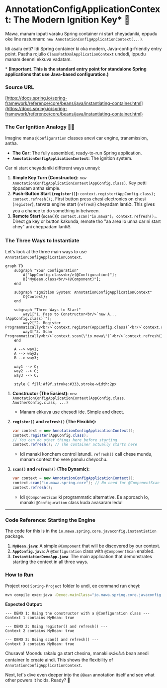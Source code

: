 # AnnotationConfigApplicationContext: The Modern Ignition Key* 🚀

Mawa, manam ippati varaku Spring container ni start cheyadaniki, eppudu oke line rastunnam: `new AnnotationConfigApplicationContext(...)`.

Idi asalu enti? Idi Spring container ki oka modern, Java-config-friendly entry point. Paatha rojullo `ClassPathXmlApplicationContext` undedi, ippudu manam deenni ekkuva vadatam.

\* **(Important. This is the standard entry point for standalone Spring applications that use Java-based configuration.)**

### Source URL
[https://docs.spring.io/spring-framework/reference/core/beans/java/instantiating-container.html](https://docs.spring.io/spring-framework/reference/core/beans/java/instantiating-container.html)

### The Car Ignition Analogy 🚗🔑
Imagine mana `@Configuration` classes anevi car engine, transmission, antha.
-   **The Car:** The fully assembled, ready-to-run Spring application.
-   **`AnnotationConfigApplicationContext`:** The ignition system.

Car ni start cheyadaniki different ways unnayi:
1.  **Simple Key Turn (Constructor):** `new AnnotationConfigApplicationContext(AppConfig.class)`. Key petti tippadam antha simple.
2.  **Push-Button Start (`register()`):** `context.register(AppConfig.class); context.refresh();`. First button press chesi electronics on chesi (`register`), tarvata engine start (`refresh`) cheyadam lantiది. This gives you a chance to do something in between.
3.  **Remote Start (`scan()`):** `context.scan("io.mawa"); context.refresh();`. Direct ga key or button kakunda, remote tho "aa area lo unna car ni start chey" ani cheppadam lantiది.

### The Three Ways to Instantiate
Let's look at the three main ways to use `AnnotationConfigApplicationContext`.

```mermaid
graph TD
    subgraph "Your Configuration"
        A["AppConfig.class<br/>(@Configuration)"];
        B["MyBean.class<br/>(@Component)"];
    end

    subgraph "Ignition System: AnnotationConfigApplicationContext"
        C{Context};
    end

    subgraph "Three Ways to Start"
        way1["1. Pass to Constructor<br/>`new A...(AppConfig.class)`"];
        way2["2. Register Programmatically<br/>`context.register(AppConfig.class)`<br/>`context.refresh()`"];
        way3["3. Scan Programmatically<br/>`context.scan(\"io.mawa\")`<br/>`context.refresh()`"];
    end

    A --> way1;
    A --> way2;
    B --> way3;

    way1 --> C;
    way2 --> C;
    way3 --> C;

    style C fill:#f9f,stroke:#333,stroke-width:2px
```

1.  **Constructor (The Easiest):** `new AnnotationConfigApplicationContext(AppConfig.class, AnotherConfig.class, ...)`
    -   Manam ekkuva use chesedi ide. Simple and direct.

2.  **`register()` and `refresh()` (The Flexible):**
    ```java
    var context = new AnnotationConfigApplicationContext();
    context.register(AppConfig.class);
    // You can do other things here before starting
    context.refresh(); // The container actually starts here
    ```
    -   Idi manaki konchem control istundi. `refresh()` call chese mundu, manam context tho vere panulu cheyochu.

3.  **`scan()` and `refresh()` (The Dynamic):**
    ```java
    var context = new AnnotationConfigApplicationContext();
    context.scan("io.mawa.spring.core"); // No need for @ComponentScan
    context.refresh();
    ```
    -   Idi `@ComponentScan` ki programmatic alternative. Ee approach lo, manaki `@Configuration` class kuda avasaram ledu!

---
### Code Reference: Starting the Engine
The code for this is in the `io.mawa.spring.core.javaconfig.instantiation` package.

1.  **`MyBean.java`**: A simple `@Component` that will be discovered by our context.
2.  **`AppConfig.java`**: A `@Configuration` class with `@ComponentScan` enabled.
3.  **`InstantiationDemoApp.java`**: The main application that demonstrates starting the context in all three ways.

### How to Run
Project root `Spring-Project` folder lo undi, ee command run cheyi:
```bash
mvn compile exec:java -Dexec.mainClass="io.mawa.spring.core.javaconfig.instantiation.InstantiationDemoApp"
```
**Expected Output:**
```
--- DEMO 1: Using the constructor with a @Configuration class ---
Context 1 contains MyBean: true

--- DEMO 2: Using register() and refresh() ---
Context 2 contains MyBean: true

--- DEMO 3: Using scan() and refresh() ---
Context 3 contains MyBean: true
```
Chusava! Moondu rakalu ga start chesina, manaki కావలసిన bean anedi container lo create aindi. This shows the flexibility of `AnnotationConfigApplicationContext`.

Next, let's dive even deeper into the `@Bean` annotation itself and see what other powers it holds. Ready? 💪
